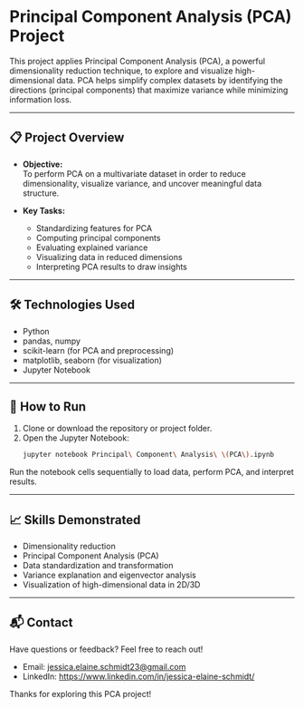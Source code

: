 # Principal Component Analysis (PCA) Project

This project applies Principal Component Analysis (PCA), a powerful dimensionality reduction technique, to explore and visualize high-dimensional data. PCA helps simplify complex datasets by identifying the directions (principal components) that maximize variance while minimizing information loss.

---

## 📋 Project Overview

- **Objective:**  
  To perform PCA on a multivariate dataset in order to reduce dimensionality, visualize variance, and uncover meaningful data structure.

- **Key Tasks:**  
  - Standardizing features for PCA  
  - Computing principal components  
  - Evaluating explained variance  
  - Visualizing data in reduced dimensions  
  - Interpreting PCA results to draw insights  

---

## 🛠️ Technologies Used

- Python  
- pandas, numpy  
- scikit-learn (for PCA and preprocessing)  
- matplotlib, seaborn (for visualization)  
- Jupyter Notebook  

---

## 🚀 How to Run

1. Clone or download the repository or project folder.  
2. Open the Jupyter Notebook:  
   ```bash
   jupyter notebook Principal\ Component\ Analysis\ \(PCA\).ipynb
Run the notebook cells sequentially to load data, perform PCA, and interpret results.

---

## 📈 Skills Demonstrated

- Dimensionality reduction
- Principal Component Analysis (PCA)
- Data standardization and transformation
- Variance explanation and eigenvector analysis
- Visualization of high-dimensional data in 2D/3D

---

## 📬 Contact

Have questions or feedback? Feel free to reach out!
- Email: jessica.elaine.schmidt23@gmail.com
- LinkedIn: https://www.linkedin.com/in/jessica-elaine-schmidt/

Thanks for exploring this PCA project!
